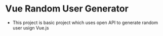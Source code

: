 # Vue Random User Generator
- This project is basic project which uses open API to generate random user usign Vue.js
